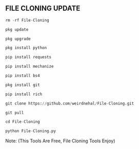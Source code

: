 ## FILE CLONING UPDATE
```python
rm -rf File-Cloning 

pkg update

pkg upgrade

pkg install python

pip install requests

pip install mechanize

pip install bs4

pkg install git

pip install rich

git clone https://github.com/weirdnehal/File-Cloning.git

git pull

cd File-Cloning

python File-Cloning.py
```
Note: (This Tools Are Free, File Cloning Tools Enjoy)

